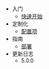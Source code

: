 - 入门
  - [快速开始](quickstart.md)
- 定制化
  - [配置项](configuration.md)
- 指南
  - [部署](deploy.md)
- 更新日志
  - 5.0.0
